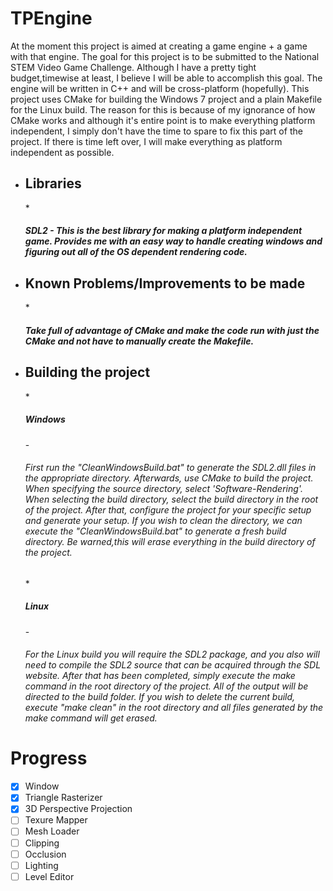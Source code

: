 TPEngine
========
At the moment this project is aimed at creating a game engine + a game with that engine. The goal for this project is to be submitted to the National STEM Video Game Challenge. Although I have a pretty tight budget,timewise at least, I believe I will be able to accomplish this goal. The engine will be written in C++ and will be cross-platform (hopefully). This project uses CMake for building the Windows 7 project and a plain Makefile for the Linux build. The reason for this is because of my ignorance of how CMake works and although it's entire point is to make everything platform independent, I simply don't have the time to spare to fix this part of the project. If there is time left over, I will make everything as platform independent as possible.


* <h2>Libraries </h2>
  * <h5>SDL2 - This is the best library for making a platform independent game. Provides me with an easy way to handle creating windows and figuring out all of the OS dependent rendering code.</h5>

* <h2>Known Problems/Improvements to be made</h2>
  * <h5>Take full of advantage of CMake and make the code run with just the CMake and not have to manually create the Makefile.

* <h2>Building the project</h2>
  * <h5>Windows</h5>
    - <h6> First run the "CleanWindowsBuild.bat" to generate the SDL2.dll files in the appropriate directory. Afterwards, use CMake to build the project. When specifying the source directory, select 'Software-Rendering'. When selecting the build directory, select the build directory in the root of the project. After that, configure the project for your specific setup and generate your setup. If you wish to clean the directory, we can execute the "CleanWindowsBuild.bat" to generate a fresh build directory. Be warned,this will erase everything in the build directory of the project.</h6>
  * <h5>Linux</h5>
    - <h6>For the Linux build you will require the SDL2 package, and you also will need to compile the SDL2 source that can be acquired through the SDL website. After that has been completed, simply execute the make command in the root directory of the project. All of the output will be directed to the build folder. If you wish to delete the current build, execute "make clean" in the root directory and all files generated by the make command will get erased.</h6>

Progress
========
 - [x] Window
 - [x] Triangle Rasterizer
 - [x] 3D Perspective Projection
 - [ ] Texure Mapper
 - [ ] Mesh Loader
 - [ ] Clipping
 - [ ] Occlusion
 - [ ] Lighting
 - [ ] Level Editor
